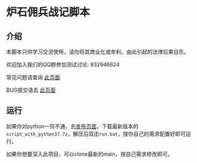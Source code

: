# 炉石佣兵战记脚本

## 介绍

本脚本只供学习交流使用，请勿将其商业化或牟利，由此引起的法律后果自负。

欢迎加入我们的QQ群参加测试讨论: 832946624

常见问题请查询 [此页面](https://github.com/zhoubin-me/lushi_script/blob/main/FAQ_CN.md)

BUG提交请去 [此页面](https://github.com/zhoubin-me/lushi_script/issues)

## 运行

如果你对python一窍不通，去[发布页面](https://github.com/zhoubin-me/lushi_script/releases)，下载最新版本的```script_with_python37.7z```，解压后双击```run.bat```，按你自己的需求配置好即可运行。

如果你想要深入此项目，可以clone最新的main，按自己需求修改即可。

